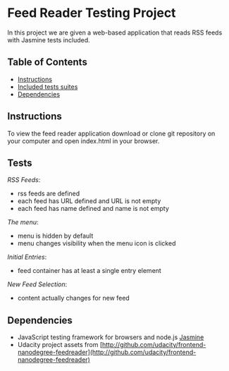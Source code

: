 # Feed Reader Testing Project

In this project we are given a web-based application that reads RSS feeds with Jasmine tests included.

## Table of Contents

* [Instructions](#instructions)
* [Included tests suites](#tests)
* [Dependencies](#dependencies)

## Instructions

To view the feed reader application download or clone git repository on your computer and open index.html in your browser.

## Tests

 _RSS Feeds_:
* rss feeds are defined
* each feed has URL defined and URL is not empty
* each feed has name defined and name is not empty

_The menu_:
* menu is hidden by default
* menu changes visibility when the menu icon is clicked

 _Initial Entries_:
* feed container has at least a single entry element

_New Feed Selection_:
* content actually changes for new feed

## Dependencies

- JavaScript testing framework for browsers and node.js [Jasmine](http://jasmine.github.io/)
- Udacity project assets from [http://github.com/udacity/frontend-nanodegree-feedreader](http://github.com/udacity/frontend-nanodegree-feedreader)